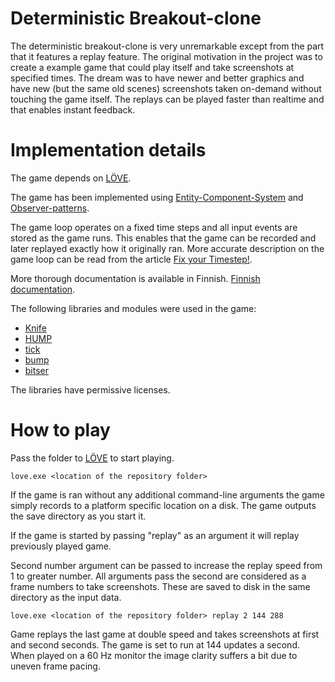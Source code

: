 # Deterministic Breakout-clone
The deterministic breakout-clone is very unremarkable except from the part that it features a replay feature. The original motivation in the project was to create a example game that could play itself and take screenshots at specified times. The dream was to have newer and better graphics and have new (but the same old scenes) screenshots taken on-demand without touching the game itself.
The replays can be played faster than realtime and that enables instant feedback.

# Implementation details
The game depends on [LÖVE](https://love2d.org/).

The game has been implemented using [Entity-Component-System](https://en.wikipedia.org/wiki/Entity%E2%80%93component%E2%80%93system) and [Observer-patterns](https://en.wikipedia.org/wiki/Observer_pattern).

The game loop operates on a fixed time steps and all input events are stored as the game runs.
This enables that the game can be recorded and later replayed exactly how it originally ran.
 More accurate description on the game loop can be read from the article [Fix your Timestep!](http://gafferongames.com/game-physics/fix-your-timestep/).

More thorough documentation is available in Finnish. [Finnish documentation](https://www.dropbox.com/s/61xs206wls33o3s/Exercise_project_Breakout_Olli_Mannevaara.pdf?dl=0).

The following libraries and modules were used in the game:
- [Knife](https://github.com/airstruck/knife)
- [HUMP](https://github.com/vrld/hump)
- [tick](https://github.com/bjornbytes/tick)
- [bump](https://github.com/kikito/bump.lua)
- [bitser](https://github.com/gvx/bitser)

The libraries have permissive licenses.

# How to play
Pass the folder to [LÖVE](https://love2d.org/) to start playing.

```
love.exe <location of the repository folder>
```

If the game is ran without any additional command-line arguments the game simply records to a platform specific location on a disk.
The game outputs the save directory as you start it.

If the game is started by passing "replay" as an argument it will replay previously played game.

Second number argument can be passed to increase the replay speed from 1 to greater number.
All arguments pass the second are considered as a frame numbers to take screenshots. These are saved to disk in the same directory as the input data.

```
love.exe <location of the repository folder> replay 2 144 288
```

Game replays the last game at double speed and takes screenshots at first and second seconds.
The game is set to run at 144 updates a second. When played on a 60 Hz monitor the image clarity suffers a bit due to uneven frame pacing.
